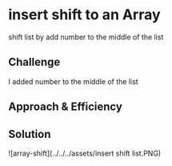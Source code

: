 # insert shift to an Array
shift list by add number to the middle of the list 
## Challenge
I added number to the middle of the list 
## Approach & Efficiency

## Solution
![array-shift](../../../assets/insert shift list.PNG)